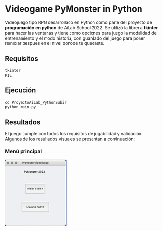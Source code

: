 # Videogame PyMonster in Python  

Videojuego tipo RPG desarrollado en Python como parte del proyecto de **programación en python** de AiLab School 2022. Se utilizó la libreria **tkinter** para hacer las ventanas y tiene como opciones para juego la modalidad de entrenamiento y el modo historia, con guardado del juego para poner reiniciar después en el nivel donode te quedaste.

## Requisitos  
```
tkinter
PIL
```

## Ejecución  
```
cd ProyectoAiLab_PythonSubir
python main.py
```

## Resultados  
El juego cumple con todos los requisitos de jugabilidad y validación.  
Algunos de los resultados visuales se presentan a continuación:

### Menú principal  
<img src="results/menu.png" width="200">
